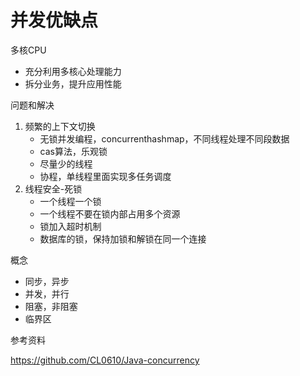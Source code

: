 # 并发优缺点

多核CPU

- 充分利用多核心处理能力
- 拆分业务，提升应用性能

问题和解决

1. 频繁的上下文切换
   - 无锁并发编程，concurrenthashmap，不同线程处理不同段数据
   - cas算法，乐观锁
   - 尽量少的线程
   - 协程，单线程里面实现多任务调度
2. 线程安全-死锁
   - 一个线程一个锁
   - 一个线程不要在锁内部占用多个资源
   - 锁加入超时机制
   - 数据库的锁，保持加锁和解锁在同一个连接

概念

- 同步，异步
- 并发，并行
- 阻塞，非阻塞
- 临界区







参考资料

https://github.com/CL0610/Java-concurrency

